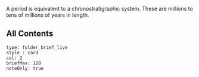 A period is equivalent to a chronostratigraphic system. These are millions to tens of millions of years in length.

## All Contents

```ccard
type: folder_brief_live
style : card
col: 2
briefMax: 128
noteOnly: true
```



